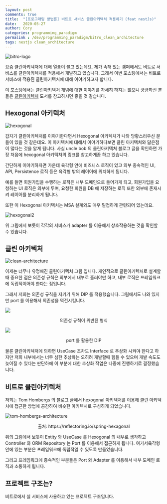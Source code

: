 ```yaml
---
layout: post
comments: true
title:  "[프로그래밍 방법론] 비트로 서비스 클린아키텍처 적용하기 (feat nestJs)"
date:   2020-05-27
author: Cory
categories: programming_paradigm
permalink : /dev/programming_paradigm/bitro_clean_architecture
tags: nestjs clean_architecture 
---
```


![bitro-logo](https://lh3.googleusercontent.com/pw/ACtC-3c17zEIPlUO7no2uAkir59CBKCfXSAVyhDDO2Ie2jABI7Pdk5gDAhhr7HAo5uBnTlZcG0nkQHEb0R8Sq0hBvMOFRvSYOckIuAc2Kr6NCL9AoEWUe1Pr50Mlcv57vQFSdKuVg1zPqkj0LPrhS_snsjcY=w700-h302-no?authuser=0)

요즘 클린아키텍처에 대해 열풍이 불고 있는데요. 제가 속해 있는 겜퍼에서도 비트로 서비스를 클린아키텍처를 적용해서 개발하고 있습니다. 그래서 이번 포스팅에서는 비트로 서비스에 적용된 클린아키텍처에 대해 이야기하고자 합니다.

이 포스팅에서는 클린아키텍처 개념에 대한 이야기를 자세히 하지는 않으니 궁금하신 분들은 [클린아키텍처](https://blog.insightbook.co.kr/2019/08/08/%ED%81%B4%EB%A6%B0-%EC%95%84%ED%82%A4%ED%85%8D%EC%B2%98/) 도서를 참고하시면 좋을 것 같습니다.

## Hexogonal 아키텍처

![hexogonal](https://lh3.googleusercontent.com/pw/ACtC-3djhz2B5-8-thizTdeuvG-haSIafN0j6Y2hH4PFoyJSQis-EGKAR8hpQDP3LbiG60gtwGEpf5wyl92Se0E8jbXQqwmOFHlOP9UGsI51ZWbYrIEnrhPPczSklj0BPUBnvHMhujHBm-j_CJWTNuqXgcKa=w700-h621-no?authuser=0)

갑자기 클린아키텍처를 이야기한다면서 Hexogonal 아키텍처가 나와 당황스러우신 분들이 있을 것 같은데요. 이 아키텍처에 대해서 이야기하다보면 클린 아키텍처와 닮은점이 많다는 것을 알게 됩니다. 사실 uncle bob 의 클린아키텍처 블로그 글을 확인하면 가장 처음에 hexogonal 아키텍처의 링크를 참고하게끔 하고 있습니다.

간단하게 이야기하자면 가운데 육각형 안에 비즈니스 로직이 있고 외부 종속적인 UI, API, Persistence 로직 등은 육각형 밖의 레이어에 위치하게 됩니다.

예를 들면 회원가입을 수행하는 로직은 내부 도메인으로 들어가게 되고, 회원가입을 요청하는 UI 로직은 외부에 두며, 요청한 회원을 DB 에 저장하는 로직 또한 외부에 존재시켜 레이어를 분리하게 됩니다.

또한 이 Hexogonal 아키텍처는 MSA 설계와도 매우 밀접하게 관련되어 있는데요.

![hexogonal2](https://lh3.googleusercontent.com/pw/ACtC-3d5kav2BUiS6XjfTAQvb4ZAluH8DapckSnIgAjnbwAAwWj_K0NnyQfaa-ehBwD6Lkyes5ZZgnWkNGfZHVFEHaQtgtUFAEcZMFVRm-GMCpKHigwFRUFhLaFOoG3elCsL_yX-RxtHcYMaMpC9mujbv51D=w700-h524-no?authuser=0)

위 그림에서 보듯이 각각의 서비스가 adapter 를 이용해서 상호작용하는 것을 확인할 수 있습니다.

## 클린 아키텍처

![clean-architecture](https://lh3.googleusercontent.com/pw/ACtC-3fl4P4d6QUxqk4iNMeEg9ZTgx6R7Md2ZgOP22jmyqM8l2c_OrHswqCbzSHKsycpuC2Dh-o14HJKlmvJMjJmtA7jIyF1_jEv7lcuvo_UIm0Vycem4KYcOx0aK6rIOzkZwHuFTHSf5Aar78Qh0yc4Z-9N=w700-h514-no?authuser=0)

이제는 너무나 유명해진 클린아키텍처 그림 입니다. 개인적으로 클린아키텍처로 설계할 때 중요한 점은 의존성 규칙은 외부에서 내부로 흘러야만 하고, 내부 로직은 프레임워크에 독립적이어야 한다는 점입니다.

그래서 저희는 의존성 규칙을 지키기 위해 DIP 를 적용했습니다. 그림에서도 나와 있지만 port 를 이용해서 의존성을 역전시킵니다.

![](https://lh3.googleusercontent.com/pw/ACtC-3eekbrOPUlwVuK4leM7Xfo0YUck0C7mrhq7k3uvBWVPh8uvzq1APGh8-MzvgoxW3w5-WYyglpYyX0FWw_ev8mh7uO721ag_Xs7imAkLRbToJplS9_NnLsG76oTeXXHE-TmjsTXzBp6dqs3gfrRzNrnY=w700-h114-no?authuser=0)
<div style="text-align: center;">의존성 규칙이 위반된 형식</div>

![](https://lh3.googleusercontent.com/pw/ACtC-3cwajumn6_mTcJeq6A4cJjl1JidN8BAIOCc7amxyPkjFuPOuMTgtahlpWMs7IyRQ5pvkvqUle9D5yAehf-OtngucyWBLfLHqEnPXNbLSc57SNjr8WoTq0fOwaLPkW8gMod1yUv4cZx8ZW5K08NvFwRy=w700-h122-no?authuser=0)
<div style="text-align: center;">port 를 활용한 DIP</div>

물론 클린아키텍처에 의하면 UseCase 조차도 Interface 로 추상화 시켜야 한다고 하지만 저희 내부에서는 너무 심한 추상화는 오히려 개발할때 힘들 수 있으며 개발 속도도 늦어질 수 있다는 판단하에 이 부분에 대한 추상화 작업은 나중에 진행하기로 결정했습니다.

## 비트로 클린아키텍처

저희는 Tom Hombergs 의 블로그 글에서 hexogonal 아키텍처를 이용해 클린 아키텍처에 접근한 방법에 공감하여 비슷한 아키텍처로 구성하게 되었습니다.

![tom-hombergs-architecture](https://lh3.googleusercontent.com/pw/ACtC-3dmV_2_5By_zwuTta-md8P3Yf58b6HKpdDIXeTgPVyfApZI3U2AzkjWKvxgBKTCHU10gsX30LnBtlChf8aQrcGSe8ImJROoYGGkwxUogLL6bRck4y53czF2D1CjoMXmjwC3Mud4gfbStxhuzFEe6b1L=w700-h344-no?authuser=0)
<div style="text-align: center;">출처: https://reflectoring.io/spring-hexagonal</div>

위의 그림에서 보듯이 Entity 와 UseCase 를 Hexogonal 의 내부로 생각하고 Controller 와 ORM Repository 는 Port 를 이용해서 접근하게 됩니다. 여기서육각형 안에 있는 부분은 프레임워크에 독립적일 수 있도록 만들었습니다.

그리고 프레임워크에 종속적인 부분들은 Port 와 Adapter 를 이용해서 내부 도메인 로직과 소통하게 됩니다.

## 프로젝트 구조는?

비트로에서 실 서비스에 사용하고 있는 프로젝트 구조입니다.

